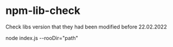 # npm-lib-check
Check libs version that they had been modified before 22.02.2022

node index.js --rooDir="path"
